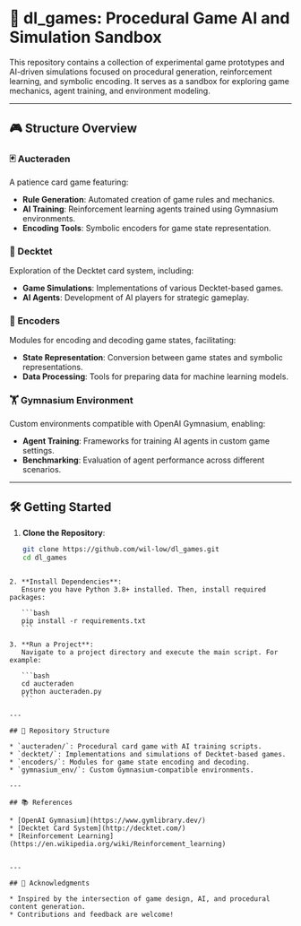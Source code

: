 # 🧠 dl_games: Procedural Game AI and Simulation Sandbox

This repository contains a collection of experimental game prototypes and AI-driven simulations focused on procedural generation, reinforcement learning, and symbolic encoding. It serves as a sandbox for exploring game mechanics, agent training, and environment modeling.

---

## 🎮 Structure Overview

### 🃏 Aucteraden
A patience card game featuring:

- **Rule Generation**: Automated creation of game rules and mechanics.
- **AI Training**: Reinforcement learning agents trained using Gymnasium environments.
- **Encoding Tools**: Symbolic encoders for game state representation.

### 🎴 Decktet
Exploration of the Decktet card system, including:

- **Game Simulations**: Implementations of various Decktet-based games.
- **AI Agents**: Development of AI players for strategic gameplay.

### 🧠 Encoders
Modules for encoding and decoding game states, facilitating:

- **State Representation**: Conversion between game states and symbolic representations.
- **Data Processing**: Tools for preparing data for machine learning models.

### 🏋️ Gymnasium Environment
Custom environments compatible with OpenAI Gymnasium, enabling:

- **Agent Training**: Frameworks for training AI agents in custom game settings.
- **Benchmarking**: Evaluation of agent performance across different scenarios.

---

## 🛠️ Getting Started

1. **Clone the Repository**:
   ```bash
   git clone https://github.com/wil-low/dl_games.git
   cd dl_games
````

2. **Install Dependencies**:
   Ensure you have Python 3.8+ installed. Then, install required packages:

   ```bash
   pip install -r requirements.txt
   ```

3. **Run a Project**:
   Navigate to a project directory and execute the main script. For example:

   ```bash
   cd aucteraden
   python aucteraden.py
   ```

---

## 📁 Repository Structure

* `aucteraden/`: Procedural card game with AI training scripts.
* `decktet/`: Implementations and simulations of Decktet-based games.
* `encoders/`: Modules for game state encoding and decoding.
* `gymnasium_env/`: Custom Gymnasium-compatible environments.

---

## 📚 References

* [OpenAI Gymnasium](https://www.gymlibrary.dev/)
* [Decktet Card System](http://decktet.com/)
* [Reinforcement Learning](https://en.wikipedia.org/wiki/Reinforcement_learning)


---

## 🙌 Acknowledgments

* Inspired by the intersection of game design, AI, and procedural content generation.
* Contributions and feedback are welcome!
